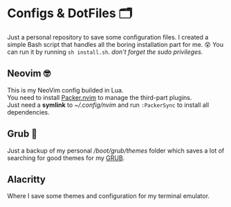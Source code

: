 # Configs & DotFiles 🗂️
Just a personal repository to save some configuration files.
I created a simple Bash script that handles all the boring installation part for me. 😵
You can run it by running ```sh install.sh```. _don't forget the sudo privileges._

## Neovim 🤓
This is my NeoVim config builded in Lua.<br>
You need to install [Packer.nvim](https://github.com/wbthomason/packer.nvim) to manage the third-part plugins.<br>
Just need a **symlink** to _~/.config/nvim_ and run ```:PackerSync``` to install all dependencies.

## Grub 🧠
Just a backup of my personal _/boot/grub/themes_ folder which saves a lot of searching for good themes for my [GRUB](https://www.gnu.org/software/grub/).

## Alacritty
Where I save some themes and configuration for my terminal emulator.

